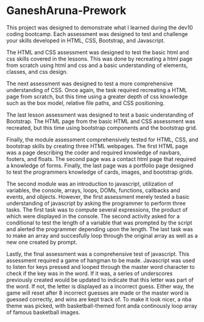 # GaneshAruna-Prework
This project was designed to demonstrate what I learned during the dev10 coding bootcamp. Each assessment was designed to test and challenge your skills developed in HTML, CSS, Bootstrap, and Javascript.

The HTML and CSS assessment was designed to test the basic html and css skills covered in the lessons. This was done by recreating a html page from scratch using html and css and a basic understanding of elements, classes, and css design.

The next assessment was designed to test a more comprehensive understanding of CSS. Once again, the task required  recreating a HTML page from scratch, but this time using a greater depth of css knowledge such as the box model, relative file paths, and CSS positioning.

The last lesson assessment was designed to test a basic understanding of Bootstrap. The HTML page from the basic HTML and CSS assessment was recreated, but this time using bootstrap components and the bootstrap grid.

Finally, the module assessment comprehensively tested for HTML, CSS, and bootstrap skills by creating three HTML webpages. The first HTML page was a page describing the coder and required knowledge of navbars, footers, and floats. The second page was a contact html page that required a knowledge of forms. Finally, the last page was a portfolio page designed to test the programmers knowledge of cards, images, and bootstrap grids.

The second module was an introduction to javascript, utilization of variables, the console, arrays, loops, DOMs, functions, callbacks and events, and objects. However, the first assessment merely tested a basic understanding of javascript by asking the programmer to perform three tasks. The first task was to compute several expressions, the product of which were displayed in the console. The second activity asked for a conditional to test the length of a variable that was prompted by the script and alerted the programmer depending upon the length. The last task was to make an array and succesfully loop through the original array as well as a new one created by prompt.

Lastly, the final assessment was a comprehensive test of javascript. This assessment required a game of hangman to be made. Javascript was used to listen for keys pressed and looped through the master word character to check if the key was in the word. If it was, a series of underscores previously created would be updated to indicate that this letter was part of the word. If not, the letter is displayed as a incorrect guess. Either way, the game will reset after 8 incorrect guesses are made or the master word is guessed correctly, and wins are kept track of. To make it look nicer, a nba theme was picked, with basketball-themed font anda continously loop array of famous basketball images.
